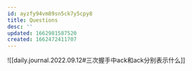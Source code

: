 ```yaml
---
id: ayzfy94vm89sn5ck7y5cpy8
title: Questions
desc: ''
updated: 1662981587520
created: 1662472411707
---
```

![[daily.journal.2022.09.12#三次握手中ack和ack分别表示什么]]